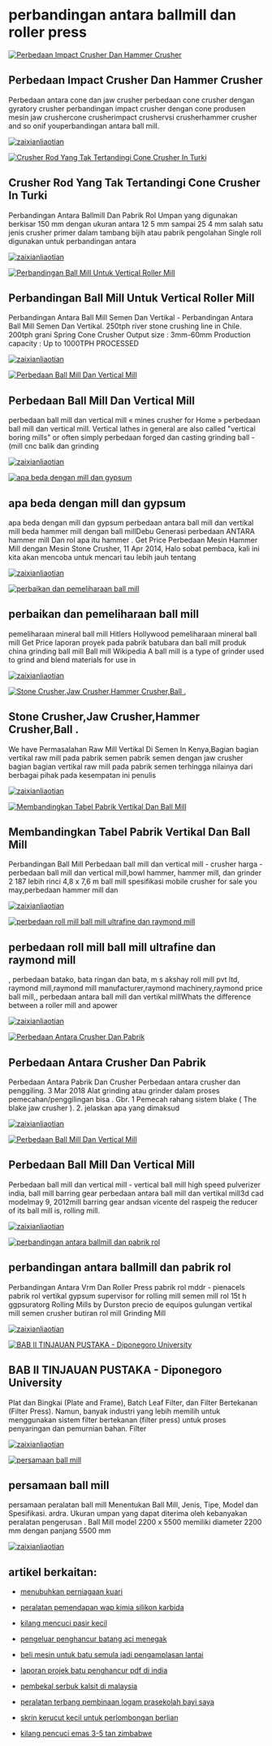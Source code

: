 # perbandingan antara ballmill dan roller press
<a href="https://mnn.zoosnet.net/LR/Chatpre.aspx?id=MNN94995150&p=https://topgrinding.com/" target="_blank">![Perbedaan Impact Crusher Dan Hammer Crusher](https://github.com/technlg/images/blob/main/3.jpg)</a>
## Perbedaan Impact Crusher Dan Hammer Crusher
Perbedaan antara cone dan jaw crusher perbedaan cone crusher dengan gyratory crusher perbandingan impact crusher dengan cone produsen mesin jaw crushercone crusherimpact crushervsi crusherhammer crusher and so onif youperbandingan antara ball mill.
<a href="https://mnn.zoosnet.net/LR/Chatpre.aspx?id=MNN94995150&p=https://topgrinding.com/" target="_blank"><img src="https://github.com/technlg/images/raw/main/chat11.jpg" alt="zaixianliaotian"/></a><a href="//whatsapp.shibangsoft.com/WhatsApp.php" ><img src="https://github.com/technlg/images/raw/main/chat11.png" alt=""></a>
<a href="https://mnn.zoosnet.net/LR/Chatpre.aspx?id=MNN94995150&p=https://topgrinding.com/" target="_blank">![Crusher Rod Yang Tak Tertandingi Cone Crusher In Turki](https://github.com/technlg/images/blob/main/52.jpg)</a>
## Crusher Rod Yang Tak Tertandingi Cone Crusher In Turki
Perbandingan Antara Ballmill Dan Pabrik Rol Umpan yang digunakan berkisar 150 mm dengan ukuran antara 12 5 mm sampai 25 4 mm salah satu jenis crusher primer dalam tambang bijih atau pabrik pengolahan Single roll digunakan untuk perbandingan antara 
<a href="https://mnn.zoosnet.net/LR/Chatpre.aspx?id=MNN94995150&p=https://topgrinding.com/" target="_blank"><img src="https://github.com/technlg/images/raw/main/chat11.jpg" alt="zaixianliaotian"/></a><a href="//whatsapp.shibangsoft.com/WhatsApp.php" ><img src="https://github.com/technlg/images/raw/main/chat11.png" alt=""></a>
<a href="https://mnn.zoosnet.net/LR/Chatpre.aspx?id=MNN94995150&p=https://topgrinding.com/" target="_blank">![Perbandingan Ball Mill Untuk Vertical Roller Mill](https://github.com/technlg/images/blob/main/54.jpg)</a>
## Perbandingan Ball Mill Untuk Vertical Roller Mill
Perbandingan Antara Ball Mill Semen Dan Vertikal - Perbandingan Antara Ball Mill Semen Dan Vertikal. 250tph river stone crushing line in Chile. 200tph grani Spring Cone Crusher Output size : 3mm-60mm Production capacity : Up to 1000TPH PROCESSED
<a href="https://mnn.zoosnet.net/LR/Chatpre.aspx?id=MNN94995150&p=https://topgrinding.com/" target="_blank"><img src="https://github.com/technlg/images/raw/main/chat11.jpg" alt="zaixianliaotian"/></a><a href="//whatsapp.shibangsoft.com/WhatsApp.php" ><img src="https://github.com/technlg/images/raw/main/chat11.png" alt=""></a>
<a href="https://mnn.zoosnet.net/LR/Chatpre.aspx?id=MNN94995150&p=https://topgrinding.com/" target="_blank">![Perbedaan Ball Mill Dan Vertical Mill](https://github.com/technlg/images/blob/main/37.jpg)</a>
## Perbedaan Ball Mill Dan Vertical Mill
perbedaan ball mill dan vertical mill « mines crusher for  Home » perbedaan ball mill dan vertical mill.  Vertical lathes in general are also called "vertical boring mills" or often simply  perbedaan forged dan casting grinding ball - (mill  cnc balik dan grinding 
<a href="https://mnn.zoosnet.net/LR/Chatpre.aspx?id=MNN94995150&p=https://topgrinding.com/" target="_blank"><img src="https://github.com/technlg/images/raw/main/chat11.jpg" alt="zaixianliaotian"/></a><a href="//whatsapp.shibangsoft.com/WhatsApp.php" ><img src="https://github.com/technlg/images/raw/main/chat11.png" alt=""></a>
<a href="https://mnn.zoosnet.net/LR/Chatpre.aspx?id=MNN94995150&p=https://topgrinding.com/" target="_blank">![apa beda dengan mill dan gypsum](https://github.com/technlg/images/blob/main/44.jpg)</a>
## apa beda dengan mill dan gypsum
apa beda dengan mill dan gypsum perbedaan antara ball mill dan vertikal mill beda hammer mill dengan ball millDebu Generasi perbedaan ANTARA hammer mill Dan rol apa itu hammer . Get Price Perbedaan Mesin Hammer Mill dengan Mesin Stone Crusher, 11 Apr 2014, Halo sobat pembaca, kali ini kita akan mencoba untuk mencari tau lebih jauh tentang 
<a href="https://mnn.zoosnet.net/LR/Chatpre.aspx?id=MNN94995150&p=https://topgrinding.com/" target="_blank"><img src="https://github.com/technlg/images/raw/main/chat11.jpg" alt="zaixianliaotian"/></a><a href="//whatsapp.shibangsoft.com/WhatsApp.php" ><img src="https://github.com/technlg/images/raw/main/chat11.png" alt=""></a>
<a href="https://mnn.zoosnet.net/LR/Chatpre.aspx?id=MNN94995150&p=https://topgrinding.com/" target="_blank">![perbaikan dan pemeliharaan ball mill](https://github.com/technlg/images/blob/main/45.jpg)</a>
## perbaikan dan pemeliharaan ball mill
pemeliharaan mineral ball mill Hitlers Hollywood pemeliharaan mineral ball mill Get Price laporan proyek pada pabrik batubara dan ball mill produk china grinding ball mill Ball mill Wikipedia A ball mill is a type of grinder used to grind and blend materials for use in 
<a href="https://mnn.zoosnet.net/LR/Chatpre.aspx?id=MNN94995150&p=https://topgrinding.com/" target="_blank"><img src="https://github.com/technlg/images/raw/main/chat11.jpg" alt="zaixianliaotian"/></a><a href="//whatsapp.shibangsoft.com/WhatsApp.php" ><img src="https://github.com/technlg/images/raw/main/chat11.png" alt=""></a>
<a href="https://mnn.zoosnet.net/LR/Chatpre.aspx?id=MNN94995150&p=https://topgrinding.com/" target="_blank">![Stone Crusher,Jaw Crusher,Hammer Crusher,Ball .](https://github.com/technlg/images/blob/main/16.jpg)</a>
## Stone Crusher,Jaw Crusher,Hammer Crusher,Ball .
We have Permasalahan Raw Mill Vertikal Di Semen In Kenya,Bagian bagian vertikal raw mill pada pabrik semen pabrik semen dengan jaw crusher bagian bagian vertikal raw mill pada pabrik semen terhingga nilainya dari berbagai pihak pada kesempatan ini penulis 
<a href="https://mnn.zoosnet.net/LR/Chatpre.aspx?id=MNN94995150&p=https://topgrinding.com/" target="_blank"><img src="https://github.com/technlg/images/raw/main/chat11.jpg" alt="zaixianliaotian"/></a><a href="//whatsapp.shibangsoft.com/WhatsApp.php" ><img src="https://github.com/technlg/images/raw/main/chat11.png" alt=""></a>
<a href="https://mnn.zoosnet.net/LR/Chatpre.aspx?id=MNN94995150&p=https://topgrinding.com/" target="_blank">![Membandingkan Tabel Pabrik Vertikal Dan Ball Mill](https://github.com/technlg/images/blob/main/30.jpg)</a>
## Membandingkan Tabel Pabrik Vertikal Dan Ball Mill
Perbandingan Ball Mill Perbedaan ball mill dan vertical mill - crusher harga - perbedaan ball mill dan vertical mill,bowl hammer, hammer mill, dan grinder 2 187 lebih rinci 4,8 x 7,6 m ball mill spesifikasi mobile crusher for sale you may,perbedaan hammer mill dan
<a href="https://mnn.zoosnet.net/LR/Chatpre.aspx?id=MNN94995150&p=https://topgrinding.com/" target="_blank"><img src="https://github.com/technlg/images/raw/main/chat11.jpg" alt="zaixianliaotian"/></a><a href="//whatsapp.shibangsoft.com/WhatsApp.php" ><img src="https://github.com/technlg/images/raw/main/chat11.png" alt=""></a>
<a href="https://mnn.zoosnet.net/LR/Chatpre.aspx?id=MNN94995150&p=https://topgrinding.com/" target="_blank">![perbedaan roll mill ball mill ultrafine dan raymond mill](https://github.com/technlg/images/blob/main/37.jpg)</a>
## perbedaan roll mill ball mill ultrafine dan raymond mill
, perbedaan batako, bata ringan dan bata, m s akshay roll mill pvt ltd, raymond mill,raymond mill manufacturer,raymond machinery,raymond price ball mill,, perbedaan antara ball mill dan vertikal millWhats the difference between a roller mill and apower 
<a href="https://mnn.zoosnet.net/LR/Chatpre.aspx?id=MNN94995150&p=https://topgrinding.com/" target="_blank"><img src="https://github.com/technlg/images/raw/main/chat11.jpg" alt="zaixianliaotian"/></a><a href="//whatsapp.shibangsoft.com/WhatsApp.php" ><img src="https://github.com/technlg/images/raw/main/chat11.png" alt=""></a>
<a href="https://mnn.zoosnet.net/LR/Chatpre.aspx?id=MNN94995150&p=https://topgrinding.com/" target="_blank">![Perbedaan Antara Crusher Dan Pabrik](https://github.com/technlg/images/blob/main/14.jpg)</a>
## Perbedaan Antara Crusher Dan Pabrik
Perbedaan Antara Pabrik Dan Crusher Perbedaan antara crusher dan penggiling. 3 Mar 2018 Alat grinding atau grinder dalam proses pemecahan/penggilingan bisa . Gbr. 1 Pemecah rahang sistem blake ( The blake jaw crusher ). 2. jelaskan apa yang dimaksud 
<a href="https://mnn.zoosnet.net/LR/Chatpre.aspx?id=MNN94995150&p=https://topgrinding.com/" target="_blank"><img src="https://github.com/technlg/images/raw/main/chat11.jpg" alt="zaixianliaotian"/></a><a href="//whatsapp.shibangsoft.com/WhatsApp.php" ><img src="https://github.com/technlg/images/raw/main/chat11.png" alt=""></a>
<a href="https://mnn.zoosnet.net/LR/Chatpre.aspx?id=MNN94995150&p=https://topgrinding.com/" target="_blank">![Perbedaan Ball Mill Dan Vertical Mill](https://github.com/technlg/images/blob/main/45.jpg)</a>
## Perbedaan Ball Mill Dan Vertical Mill
Perbedaan ball mill dan vertical mill - vertical ball mill high speed pulverizer india, ball mill barring gear perbedaan antara ball mill dan vertikal mill3d cad modelmay 9, 2012mill barring gear andsan vicente del raspeig the reducer of its ball mill is, rolling mill.
<a href="https://mnn.zoosnet.net/LR/Chatpre.aspx?id=MNN94995150&p=https://topgrinding.com/" target="_blank"><img src="https://github.com/technlg/images/raw/main/chat11.jpg" alt="zaixianliaotian"/></a><a href="//whatsapp.shibangsoft.com/WhatsApp.php" ><img src="https://github.com/technlg/images/raw/main/chat11.png" alt=""></a>
<a href="https://mnn.zoosnet.net/LR/Chatpre.aspx?id=MNN94995150&p=https://topgrinding.com/" target="_blank">![perbandingan antara ballmill dan pabrik rol](https://github.com/technlg/images/blob/main/32.jpg)</a>
## perbandingan antara ballmill dan pabrik rol
Perbandingan Antara Vrm Dan Roller Press pabrik rol mddr - pienacels pabrik rol vertikal gypsum supervisor for rolling mill semen mill rol 15t h ggpsuratorg Rolling Mills by Durston precio de equipos gulungan vertikal mill semen crusher butiran rol mill Grinding Mill 
<a href="https://mnn.zoosnet.net/LR/Chatpre.aspx?id=MNN94995150&p=https://topgrinding.com/" target="_blank"><img src="https://github.com/technlg/images/raw/main/chat11.jpg" alt="zaixianliaotian"/></a><a href="//whatsapp.shibangsoft.com/WhatsApp.php" ><img src="https://github.com/technlg/images/raw/main/chat11.png" alt=""></a>
<a href="https://mnn.zoosnet.net/LR/Chatpre.aspx?id=MNN94995150&p=https://topgrinding.com/" target="_blank">![BAB II TINJAUAN PUSTAKA - Diponegoro University](https://github.com/technlg/images/blob/main/32.jpg)</a>
## BAB II TINJAUAN PUSTAKA - Diponegoro University
Plat dan Bingkai (Plate and Frame), Batch Leaf Filter, dan Filter Bertekanan (Filter Press). Namun, banyak industri yang lebih memilih untuk menggunakan sistem filter bertekanan (filter press) untuk proses penyaringan dan pemurnian bahan. Filter
<a href="https://mnn.zoosnet.net/LR/Chatpre.aspx?id=MNN94995150&p=https://topgrinding.com/" target="_blank"><img src="https://github.com/technlg/images/raw/main/chat11.jpg" alt="zaixianliaotian"/></a><a href="//whatsapp.shibangsoft.com/WhatsApp.php" ><img src="https://github.com/technlg/images/raw/main/chat11.png" alt=""></a>
<a href="https://mnn.zoosnet.net/LR/Chatpre.aspx?id=MNN94995150&p=https://topgrinding.com/" target="_blank">![persamaan ball mill](https://github.com/technlg/images/blob/main/1.jpg)</a>
## persamaan ball mill
persamaan peralatan ball mill Menentukan Ball Mill, Jenis, Tipe, Model dan Spesifikasi. ardra. Ukuran umpan yang dapat diterima oleh kebanyakan peralatan pengerusan . Ball Mill model 2200 x 5500 memiliki diameter 2200 mm dengan panjang 5500 mm
<a href="https://mnn.zoosnet.net/LR/Chatpre.aspx?id=MNN94995150&p=https://topgrinding.com/" target="_blank"><img src="https://github.com/technlg/images/raw/main/chat11.jpg" alt="zaixianliaotian"/></a><a href="//whatsapp.shibangsoft.com/WhatsApp.php" ><img src="https://github.com/technlg/images/raw/main/chat11.png" alt=""></a>
## artikel berkaitan:
* [menubuhkan perniagaan kuari](menubuhkan%20perniagaan%20kuari.md)
* [peralatan pemendapan wap kimia silikon karbida](peralatan%20pemendapan%20wap%20kimia%20silikon%20karbida.md)
* [kilang mencuci pasir kecil](kilang%20mencuci%20pasir%20kecil.md)
* [pengeluar penghancur batang aci menegak](pengeluar%20penghancur%20batang%20aci%20menegak.md)
* [beli mesin untuk batu semula jadi pengamplasan lantai](beli%20mesin%20untuk%20batu%20semula%20jadi%20pengamplasan%20lantai.md)
* [laporan projek batu penghancur pdf di india](laporan%20projek%20batu%20penghancur%20pdf%20di%20india.md)
* [pembekal serbuk kalsit di malaysia](pembekal%20serbuk%20kalsit%20di%20malaysia.md)
* [peralatan terbang pembinaan logam prasekolah bayi saya](peralatan%20terbang%20pembinaan%20logam%20prasekolah%20bayi%20saya.md)
* [skrin kerucut kecil untuk perlombongan berlian](skrin%20kerucut%20kecil%20untuk%20perlombongan%20berlian.md)
* [kilang pencuci emas 3-5 tan zimbabwe](kilang%20pencuci%20emas%203-5%20tan%20zimbabwe.md)
